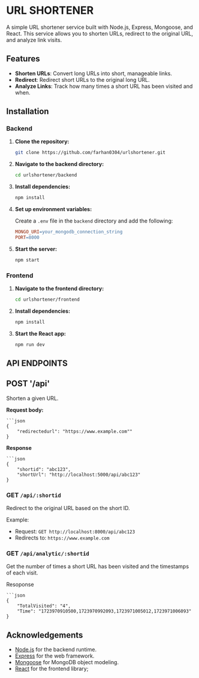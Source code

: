 # URL SHORTENER

A simple URL shortener service built with Node.js, Express, Mongoose, and React. This service allows you to shorten URLs, redirect to the original URL, and analyze link visits.

## Features

- **Shorten URLs**: Convert long URLs into short, manageable links.
- **Redirect**: Redirect short URLs to the original long URL.
- **Analyze Links**: Track how many times a short URL has been visited and when.

## Installation

### Backend

1. **Clone the repository:**

   ```bash
   git clone https://github.com/farhan0304/urlshortener.git

2. **Navigate to the backend directory:**

    ```bash
    cd urlshortener/backend

3. **Install dependencies:**

    ```bash
    npm install

4. **Set up environment variables:**

    Create a `.env` file in the `backend` directory and add the following:
    ```makefile
    MONGO_URI=your_mongodb_connection_string
    PORT=8000

5. **Start the server:**

    ```bash
    npm start

### Frontend

1. **Navigate to the frontend directory:**

    ```bash
    cd urlshortener/frontend

2. **Install dependencies:**

    ```bash
    npm install

3. **Start the React app:**

    ```bash
    npm run dev

## API ENDPOINTS

## POST '/api'

Shorten a given URL.

**Request body:**
    
    ```json
    {
        "redirectedurl": "https://www.example.com""
    }

**Response**

    ```json
    {
        "shortid": "abc123",
        "shortUrl": "http://localhost:5000/api/abc123"
    }

### GET `/api/:shortid`

Redirect to the original URL based on the short ID.

Example:
* Request: `GET http://localhost:8000/api/abc123`
* Redirects to: `https://www.example.com`

### GET `/api/analytic/:shortid`

Get the number of times a short URL has been visited and the timestamps of each visit.

Resoponse
    
    ```json
    {
        "TotalVisited": "4",
        "Time": "1723970910500,1723970992093,1723971005012,1723971006093"
    }

## Acknowledgements

* [Node.js][node-link] for the backend runtime.
* [Express][express-link] for the web framework.
* [Mongoose][mongoose-link] for MongoDB object modeling.
* [React][react-link] for the frontend library;

[node-link]: https://nodejs.org/en
[express-link]: https://expressjs.com/
[mongoose-link]: https://mongoosejs.com/
[react-link]: https://react.dev/

